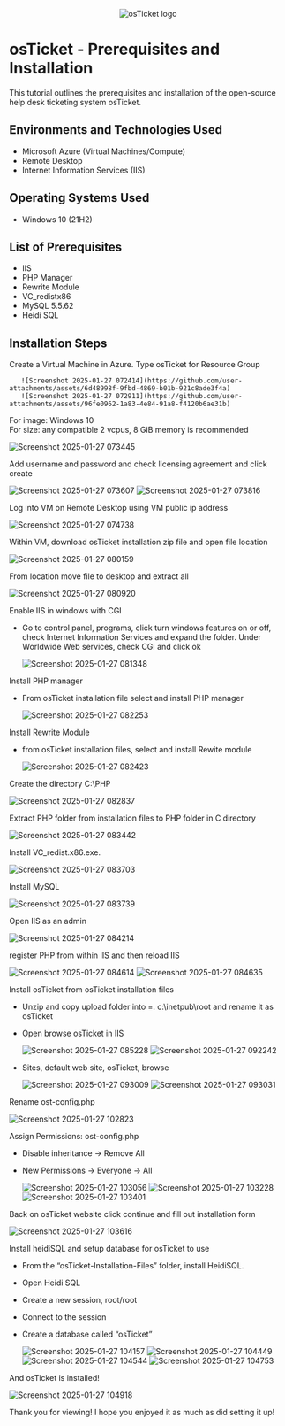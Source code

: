 <p align="center">
<img src="https://i.imgur.com/Clzj7Xs.png" alt="osTicket logo"/>
</p>

<h1>osTicket - Prerequisites and Installation</h1>
This tutorial outlines the prerequisites and installation of the open-source help desk ticketing system osTicket.<br />



<h2>Environments and Technologies Used</h2>

- Microsoft Azure (Virtual Machines/Compute)
- Remote Desktop
- Internet Information Services (IIS)

<h2>Operating Systems Used </h2>

- Windows 10</b> (21H2)

<h2>List of Prerequisites</h2>

- IIS
- PHP Manager
- Rewrite Module
- VC_redistx86
- MySQL 5.5.62
- Heidi SQL

<h2>Installation Steps</h2>

Create a Virtual Machine in Azure. Type osTicket for Resource Group 

       ![Screenshot 2025-01-27 072414](https://github.com/user-attachments/assets/6d48998f-9fbd-4869-b01b-921c8ade3f4a)
       ![Screenshot 2025-01-27 072911](https://github.com/user-attachments/assets/96fe0962-1a83-4e84-91a8-f4120b6ae31b)


For image: Windows 10       
For size: any compatible 2 vcpus, 8 GiB memory is recommended

![Screenshot 2025-01-27 073445](https://github.com/user-attachments/assets/5eaf29d8-e520-4462-90c3-9506550404c4)


Add username and password  and check licensing agreement and click create 

![Screenshot 2025-01-27 073607](https://github.com/user-attachments/assets/ea334450-56f8-4842-aa9f-50da837b8c97)
![Screenshot 2025-01-27 073816](https://github.com/user-attachments/assets/ac6f16da-175b-424b-970a-2ec84aaa4dc1)






Log into VM on Remote Desktop using VM public ip address 

![Screenshot 2025-01-27 074738](https://github.com/user-attachments/assets/d201766d-5766-4cf3-8149-799e5f3aafcd)



Within VM, download osTicket installation zip file and open file location 

![Screenshot 2025-01-27 080159](https://github.com/user-attachments/assets/7c2b379c-6490-451d-b539-8c772c62fb8c)



From location move file to desktop and extract all 

![Screenshot 2025-01-27 080920](https://github.com/user-attachments/assets/acb42454-f78f-4054-97e5-d6f69904ac29)


Enable IIS in windows with CGI
 - Go to control panel, programs, click turn windows features on or off, check Internet Information Services and expand the folder. Under Worldwide Web services, check CGI and click ok
   
   ![Screenshot 2025-01-27 081348](https://github.com/user-attachments/assets/fa260883-0281-4002-aa1d-61d6a0825169)

Install PHP manager 
 - From osTicket installation file select and install PHP manager
   
   ![Screenshot 2025-01-27 082253](https://github.com/user-attachments/assets/bc77c7ca-6c59-4008-877d-59cc0f0a2ac4)


Install Rewrite Module 
 - from osTicket installation files, select and install Rewite module
   
   ![Screenshot 2025-01-27 082423](https://github.com/user-attachments/assets/0cc457a1-7bf3-4fc0-9b0b-0c6acb0054c6)

   
Create the directory C:\PHP

 ![Screenshot 2025-01-27 082837](https://github.com/user-attachments/assets/60681bd5-c36b-4719-a070-61a95718899a)



Extract PHP folder from installation files to PHP folder in C directory 

  ![Screenshot 2025-01-27 083442](https://github.com/user-attachments/assets/ac2fb743-7ba2-4e5e-82d5-5019a9d8e897)



Install VC_redist.x86.exe.

  ![Screenshot 2025-01-27 083703](https://github.com/user-attachments/assets/dd7c9429-73cb-4880-9d1c-43362d1bf7cf)


Install MySQL 

  ![Screenshot 2025-01-27 083739](https://github.com/user-attachments/assets/101b5bb6-3ae7-4d6a-aba0-960483767476)


Open IIS as an admin 

![Screenshot 2025-01-27 084214](https://github.com/user-attachments/assets/bac92bde-08eb-47b3-ab71-fdaf2c2f1529)


   

register PHP from within IIS  and then reload IIS 

   ![Screenshot 2025-01-27 084614](https://github.com/user-attachments/assets/34c8552e-b471-4969-a629-9deb19661425)
   ![Screenshot 2025-01-27 084635](https://github.com/user-attachments/assets/79bd60ef-507a-420b-835e-841aa5146a4f)


Install osTicket from osTicket installation files 
  - Unzip and copy upload folder into =.  c:\inetpub\root and rename it as  osTicket 
  - Open browse osTicket in IIS
    
     ![Screenshot 2025-01-27 085228](https://github.com/user-attachments/assets/feb7dd9d-4064-4078-aba7-600f13d63b69)
     ![Screenshot 2025-01-27 092242](https://github.com/user-attachments/assets/c5c37727-8d9a-42d5-86b7-cc6edfa0f715)


  - Sites, default web site, osTicket, browse
    
    ![Screenshot 2025-01-27 093009](https://github.com/user-attachments/assets/593c8004-ae31-495b-895b-f4c9bd6e9324)
    ![Screenshot 2025-01-27 093031](https://github.com/user-attachments/assets/d20d0476-74f7-40b0-b651-4ac8eec0dd3a)

Rename ost-config.php 

   ![Screenshot 2025-01-27 102823](https://github.com/user-attachments/assets/547870e5-1d10-4172-8f7a-7832ea8468e1)

   

Assign Permissions: ost-config.php
 - Disable inheritance -> Remove All
 - New Permissions -> Everyone -> All
   
   ![Screenshot 2025-01-27 103056](https://github.com/user-attachments/assets/ca3472cc-9e88-4393-a217-548f968b50f4)
   ![Screenshot 2025-01-27 103228](https://github.com/user-attachments/assets/7535dd88-c125-4f17-89b2-cdc1b3b42c4f)
   ![Screenshot 2025-01-27 103401](https://github.com/user-attachments/assets/0c8e3a94-e0bf-496b-a4b5-d619645aa03a)

 

Back on osTicket website click continue and fill out installation form 

  ![Screenshot 2025-01-27 103616](https://github.com/user-attachments/assets/0f1607a0-59e9-4ccc-8c59-4c366f394031)


Install heidiSQL and setup database for osTicket to use
 - From the “osTicket-Installation-Files” folder, install HeidiSQL.
 - Open Heidi SQL
 - Create a new session, root/root
 - Connect to the session
 - Create a database called “osTicket”
   
   ![Screenshot 2025-01-27 104157](https://github.com/user-attachments/assets/d27e24cd-3e3d-422d-a43d-c2c2ace5229b)
   ![Screenshot 2025-01-27 104449](https://github.com/user-attachments/assets/f30d9724-3c72-42b6-b1ff-6cbf8e556c9b)
   ![Screenshot 2025-01-27 104544](https://github.com/user-attachments/assets/d32d83fd-6ffd-4d0f-8ff3-d224bfdde63a)
   ![Screenshot 2025-01-27 104753](https://github.com/user-attachments/assets/bd3f6467-0f5d-4095-ace8-69faad72c772)


And osTicket is installed!

  ![Screenshot 2025-01-27 104918](https://github.com/user-attachments/assets/341084e4-507b-45e3-85e3-0bc0b88f7832)
 

Thank you for viewing! I hope you enjoyed it as much as did setting it up!

